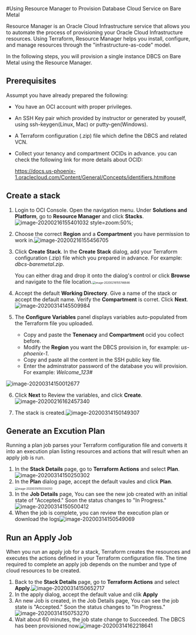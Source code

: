 #Using Resource Manager to Provision Database Cloud Service on Bare Metal

Resource Manager is an Oracle Cloud Infrastructure service that allows you to automate the process of provisioning your Oracle Cloud Infrastructure resources. Using Terraform, Resource Manager helps you install, configure, and manage resources through the "infrastructure-as-code" model.

In the following steps, you will provision a single instance DBCS on Bare Metal using the Resource Manager.



## Prerequisites

Assumpt you have already prepared the following:

- You have an OCI account with proper privileges.

- An SSH Key pair which provided by instructor or generated by youself, using ssh-keygen(Linux, Mac) or putty-gen(Windows).

- A Terraform configuration (.zip) file which define the DBCS and related VCN.

- Collect your tenancy and compartment OCIDs in advance. you can check the following link for more details about OCID:

  https://docs.us-phoenix-1.oraclecloud.com/Content/General/Concepts/identifiers.htm#one



## Create a stack

1. Login to OCI Console. Open the navigation menu. Under **Solutions and Platform**, go to **Resource Manager** and click **Stacks**.<img src="./img/image-20200216155401032.png" alt="image-20200216155401032 style=zoom:50%;" />

2. Choose the correct **Region** and a **Compartment** you have permission to work in.![image-20200216155456705](./img/image-20200216155456705.png)

3. Click **Create Stack**. In the **Create Stack** dialog, add your Terraform configuration (.zip) file which you prepared in advance. For example: *dbcs-baremetal.zip*.

   You can either drag and drop it onto the dialog's control or click **Browse** and navigate to the file location.<img src="./img/image-20200216155746846.png" alt="image-20200216155746846" style="zoom:50%;" />

4. Accept the default **Working Directory**. Give a name of the stack or accept the default name. Verify the **Compartment** is corret. Click **Next**.![image-20200314145509984](img/image-20200314145509984.png)

5. The **Configure Variables** panel displays variables auto-populated from the Terraform file you uploaded. 

   - Copy and paste the **Tenenacy** and **Compartment** ocid you collect before.
   - Modify the **Region** you want the DBCS provision in, for example: *us-phoenix-1*. 
   - Copy and paste all the content in the SSH public key file.
   - Enter the adminstrator password of the database you will provision. For example: *Welcome_123#*
   
![image-20200314150012677](img/image-20200314150012677.png)
   
6. Click **Next** to Review the variables, and click **Create**.![image-20200216162457340](./img/image-20200216162457340.png)

7. The stack is created.![image-20200314150149307](img/image-20200314150149307.png)



## Generate an Excution Plan

Running a plan job parses your Terraform configuration file and converts it into an execution plan listing resources and actions that will result when an apply job is run.

1. In the **Stack Details** page, go to **Terraform Actions** and select **Plan**.![image-20200314150250302](img/image-20200314150250302.png)
2. In the **Plan** dialog page, accept the default vaules and click **Plan**.<img src="img/image-20200314150334353.png" alt="image-20200314150334353" style="zoom:50%;" />
3. In the **Job Details** page, You can see the new job created with an initial state of "Accepted." Soon the status changes to "In Progress."![image-20200314150500412](img/image-20200314150500412.png)
4. When the job is complete, you can review the execution plan or download the logs![image-20200314150549069](img/image-20200314150549069.png)



## Run an Apply Job

When you run an apply job for a stack, Terraform creates the resources and executes the actions defined in your Terraform configuration file. The time required to complete an apply job depends on the number and type of cloud resources to be created.

1. Back to the **Stack Details** page, go to **Terraform Actions** and select **Apply**.![image-20200314150652717](img/image-20200314150652717.png)
2. In the apply dialog, accept the default value and clik **Apply**
3. An new Job is created, in the Job Details page, You can see the job state is "Accepted." Soon the status changes to "In Progress."![image-20200314150753270](img/image-20200314150753270.png)
4. Wait about 60 minutes, the job state change to Succeeded. The DBCS has been provisioned now.![image-20200314162218641](img/image-20200314162218641.png)


